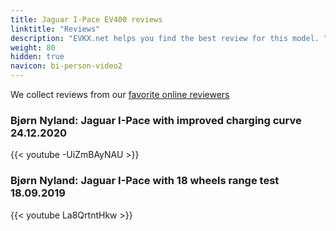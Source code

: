 ```yaml
---
title: Jaguar I-Pace EV400 reviews
linktitle: "Reviews"
description: "EVKX.net helps you find the best review for this model. "
weight: 80
hidden: true
navicon: bi-person-video2
---
```

We collect reviews from our [favorite online reviewers](/guides/evreviewers/)

### Bjørn Nyland: Jaguar I-Pace with improved charging curve 24.12.2020

{{< youtube -UiZmBAyNAU >}}

### Bjørn Nyland: Jaguar I-Pace with 18 wheels range test 18.09.2019

{{< youtube La8QrtntHkw >}}

